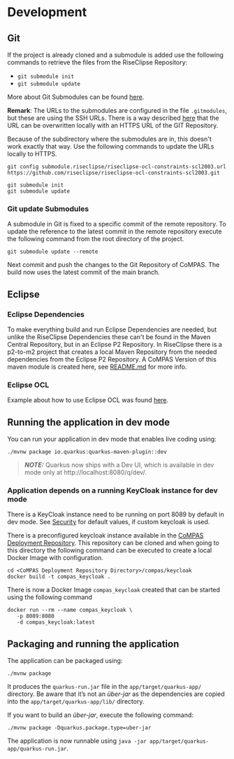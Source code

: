 <!--
SPDX-FileCopyrightText: 2022 Alliander N.V.

SPDX-License-Identifier: Apache-2.0
-->

# Development

## Git

If the project is already cloned and a submodule is added use the following commands to retrieve the files from the
RiseClipse Repository:

- `git submodule init`
- `git submodule update`

More about Git Submodules can be found [here](https://git-scm.com/book/en/v2/Git-Tools-Submodules).

**Remark**: The URLs to the submodules are configured in the file `.gitmodules`, but these are using the SSH URLs. There
is a way described [here](https://git-scm.com/book/en/v2/Git-Tools-Submodules) that the URL can be overwritten locally
with an HTTPS URL of the GIT Repository.

Because of the subdirectory where the submodules are in, this doesn't work exactly that way. Use the following commands
to update the URLs locally to HTTPS.

```
git config submodule.riseclipse/riseclipse-ocl-constraints-scl2003.url https://github.com/riseclipse/riseclipse-ocl-constraints-scl2003.git

git submodule init
git submodule update
```

### Git update Submodules

A submodule in Git is fixed to a specific commit of the remote repository. To update the reference to the latest commit
in the remote repository execute the following command from the root directory of the project.

```
git submodule update --remote
```

Next commit and push the changes to the Git Repository of CoMPAS. The build now uses the latest commit of the main
branch.

## Eclipse

### Eclipse Dependencies

To make everything build and run Eclipse Dependencies are needed, but unlike the RiseClipse Dependencies these can't be
found in the Maven Central Repository, but in an Eclipse P2 Repository. In RiseClipse there is a p2-to-m2 project that
creates a local Maven Repository from the needed dependencies from the Eclipse P2 Repository. A CoMPAS Version of this
maven module is created here, see [README.md](riseclipse/riseclipse-p2-to-m2/README.md) for more info.

### Eclipse OCL

Example about how to use Eclipse OCL was found
[here](https://help.eclipse.org/latest/index.jsp?topic=%2Forg.eclipse.ocl.doc%2Fhelp%2FPivotStandalone.html).

## Running the application in dev mode

You can run your application in dev mode that enables live coding using:

```shell script
./mvnw package io.quarkus:quarkus-maven-plugin::dev
```

> **_NOTE:_**  Quarkus now ships with a Dev UI, which is available in dev mode only at http://localhost:8080/q/dev/.

### Application depends on a running KeyCloak instance for dev mode

There is a KeyCloak instance need to be running on port 8089 by default in dev mode.
See [Security](README.md#security) for default values, if custom keycloak is used.

There is a preconfigured keycloak instance available in
the [CoMPAS Deployment Repository](https://github.com/com-pas/compas-deployment). This repository can be cloned and
when going to this directory the following command can be executed to create a local Docker Image with configuration.

```shell
cd <CoMPAS Deployment Repository Directory>/compas/keycloak
docker build -t compas_keycloak . 
```

There is now a Docker Image `compas_keycloak` created that can be started using the following command

```shell
docker run --rm --name compas_keycloak \
   -p 8089:8080 
   -d compas_keycloak:latest
```

## Packaging and running the application

The application can be packaged using:

```shell script
./mvnw package
```

It produces the `quarkus-run.jar` file in the `app/target/quarkus-app/` directory. Be aware that it’s not an _über-jar_
as the dependencies are copied into the `app/target/quarkus-app/lib/` directory.

If you want to build an _über-jar_, execute the following command:

```shell script
./mvnw package -Dquarkus.package.type=uber-jar
```

The application is now runnable using `java -jar app/target/quarkus-app/quarkus-run.jar`.

